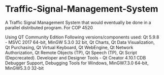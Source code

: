 # Traffic-Signal-Management-System
A Traffic Signal Management System that would eventually be done in a parallel distributed program.
For COP 4520

Using QT Community Edition
Following versions/components used:
Qt 5.9.8 - MSVC 2017 64-bit, MinGW 5.3.0 32 bit, Qt Charts, Qt Data Visualization, Qt Purchasing, Qt Virtual Keyboard, Qt WebEngine, Qt Network Authorization, Qt Remote Objects (TP), Qt Speech (TP), Qt Script (Depcrecated).
Developer and Designer Tools - Qt Creator 4.10.1 CDB Debugger Support, Debugging Tools for Windows, MinGW7.3.0 64-bit, MinGW5.3.0 32-bit
